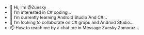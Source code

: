 - 👋 Hi, I’m @Zuesky
- 👀 I’m interested in C# coding...
- 🌱 I’m currently learning Android Studio And C#...
- 💞️ I’m looking to collaborate on C# gropu and Android Studio...
- 📫 How to reach me by a chat me in Message Zuesky Zamoraz...

<!---
Zuesky/Zuesky is a ✨ special ✨ repository because its `README.md` (this file) appears on your GitHub profile.
You can click the Preview link to take a look at your changes.
--->
